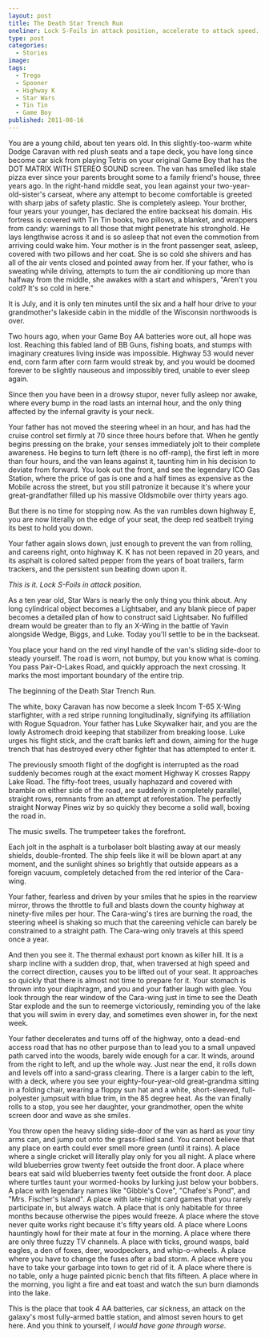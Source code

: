 ```yaml
---
layout: post
title: The Death Star Trench Run
oneliner: Lock S-Foils in attack position, accelerate to attack speed. Set your deflector on double front.
type: post
categories:
  - Stories
image:
tags:
  - Trego
  - Spooner
  - Highway K
  - Star Wars
  - Tin Tin
  - Game Boy
published: 2011-08-16
---
```


You are a young child, about ten years old. In this slightly-too-warm white Dodge Caravan with red plush seats and a tape deck, you have long since become car sick from playing Tetris on your original Game Boy that has the DOT MATRIX WITH STEREO SOUND screen. The van has smelled like stale pizza ever since your parents brought some to a family friend's house, three years ago. In the right-hand middle seat, you lean against your two-year-old-sister's carseat, where any attempt to become comfortable is greeted with sharp jabs of safety plastic. She is completely asleep. Your brother, four years your younger, has declared the entire backseat his domain. His fortress is covered with Tin Tin books, two pillows, a blanket, and wrappers from candy: warnings to all those that might penetrate his stronghold. He lays lengthwise across it and is so asleep that not even the commotion from arriving could wake him. Your mother is in the front passenger seat, asleep, covered with two pillows and her coat. She is so cold she shivers and has all of the air vents closed and pointed away from her. If your father, who is sweating while driving, attempts to turn the air conditioning up more than halfway from the middle, she awakes with a start and whispers, "Aren't you cold? It's so cold in here."

It is July, and it is only ten minutes until the six and a half hour drive to your grandmother's lakeside cabin in the middle of the Wisconsin northwoods is over.

Two hours ago, when your Game Boy AA batteries wore out, all hope was lost. Reaching this fabled land of BB Guns, fishing boats, and stumps with imaginary creatures living inside was impossible. Highway 53 would never end, corn farm after corn farm would streak by, and you would be doomed forever to be slightly nauseous and impossibly tired, unable to ever sleep again.

Since then you have been in a drowsy stupor, never fully asleep nor awake, where every bump in the road lasts an internal hour, and the only thing affected by the infernal gravity is your neck.

Your father has not moved the steering wheel in an hour, and has had the cruise control set firmly at 70 since three hours before that. When he gently begins pressing on the brake, your senses immediately jolt to their complete awareness. He begins to turn left (there is no off-ramp), the first left in more than four hours, and the van leans against it, taunting him in his decision to deviate from forward. You look out the front, and see the legendary ICO Gas Station, where the price of gas is one and a half times as expensive as the Mobile across the street, but you still patronize it because it's where your great-grandfather filled up his massive Oldsmobile over thirty years ago.

But there is no time for stopping now. As the van rumbles down highway E, you are now literally on the edge of your seat, the deep red seatbelt trying its best to hold you down.

Your father again slows down, just enough to prevent the van from rolling, and careens right, onto highway K. K has not been repaved in 20 years, and its asphalt is colored salted pepper from the years of boat trailers, farm trackers, and the persistent sun beating down upon it.

_This is it. Lock S-Foils in attack position._

As a ten year old, Star Wars is nearly the only thing you think about. Any long cylindrical object becomes a Lightsaber, and any blank piece of paper becomes a detailed plan of how to construct said Lightsaber. No fulfilled dream would be greater than to fly an X-Wing in the battle of Yavin alongside Wedge, Biggs, and Luke. Today you'll settle to be in the backseat.

You place your hand on the red vinyl handle of the van's sliding side-door to steady yourself. The road is worn, not bumpy, but you know what is coming. You pass Pair-O-Lakes Road, and quickly approach the next crossing. It marks the most important boundary of the entire trip.

The beginning of the Death Star Trench Run.

The white, boxy Caravan has now become a sleek Incom T-65 X-Wing starfighter, with a red stripe running longitudinally, signifying its affiliation with Rogue Squadron. Your father has Luke Skywalker hair, and you are the lowly Astromech droid keeping that stabilizer from breaking loose. Luke urges his flight stick, and the craft banks left and down, aiming for the huge trench that has destroyed every other fighter that has attempted to enter it.

The previously smooth flight of the dogfight is interrupted as the road suddenly becomes rough at the exact moment Highway K crosses Rappy Lake Road. The fifty-foot trees, usually haphazard and covered with bramble on either side of the road, are suddenly in completely parallel, straight rows, remnants from an attempt at reforestation. The perfectly straight Norway Pines wiz by so quickly they become a solid wall, boxing the road in.

The music swells. The trumpeteer takes the forefront.

Each jolt in the asphalt is a turbolaser bolt blasting away at our measly shields, double-fronted. The ship feels like it will be blown apart at any moment, and the sunlight shines so brightly that outside appears as a foreign vacuum, completely detached from the red interior of the Cara-wing.

Your father, fearless and driven by your smiles that he spies in the rearview mirror, throws the throttle to full and blasts down the county highway at ninety-five miles per hour. The Cara-wing's tires are burning the road, the steering wheel is shaking so much that the careening vehicle can barely be constrained to a straight path. The Cara-wing only travels at this speed once a year.

And then you see it. The thermal exhaust port known as killer hill. It is a sharp incline with a sudden drop, that, when traversed at high speed and the correct direction, causes you to be lifted out of your seat. It approaches so quickly that there is almost not time to prepare for it. Your stomach is thrown into your diaphragm, and you and your father laugh with glee. You look through the rear window of the Cara-wing just in time to see the Death Star explode and the sun to reemerge victoriously, reminding you of the lake that you will swim in every day, and sometimes even shower in, for the next week.

Your father decelerates and turns off of the highway, onto a dead-end access road that has no other purpose than to lead you to a small unpaved path carved into the woods, barely wide enough for a car. It winds, around from the right to left, and up the whole way. Just near the end, it rolls down and levels off into a sand-grass clearing. There is a larger cabin to the left, with a deck, where you see your eighty-four-year-old great-grandma sitting in a folding chair, wearing a floppy sun hat and a white, short-sleeved, full-polyester jumpsuit with blue trim, in the 85 degree heat. As the van finally rolls to a stop, you see her daughter, your grandmother, open the white screen door and wave as she smiles.

You throw open the heavy sliding side-door of the van as hard as your tiny arms can, and jump out onto the grass-filled sand. You cannot believe that any place on earth could ever smell more green (until it rains). A place where a single cricket will literally play only for you all night. A place where wild blueberries grow twenty feet outside the front door. A place where bears eat said wild blueberries twenty feet outside the front door. A place where turtles taunt your wormed-hooks by lurking just below your bobbers. A place with legendary names like "Gibble's Cove", "Chafee's Pond", and "Mrs. Fischer's Island". A place with late-night card games that you rarely participate in, but always watch. A place that is only habitable for three months because otherwise the pipes would freeze. A place where the stove never quite works right because it's fifty years old. A place where Loons hauntingly howl for their mate at four in the morning. A place where there are only three fuzzy TV channels. A place with ticks, ground wasps, bald eagles, a den of foxes, deer, woodpeckers, and whip-o-wheels. A place where you have to change the fuses after a bad storm. A place where you have to take your garbage into town to get rid of it. A place where there is no table, only a huge painted picnic bench that fits fifteen. A place where in the morning, you light a fire and eat toast and watch the sun burn diamonds into the lake.

This is the place that took 4 AA batteries, car sickness, an attack on the galaxy's most fully-armed battle station, and almost seven hours to get here. And you think to yourself, _I would have gone through worse_.
